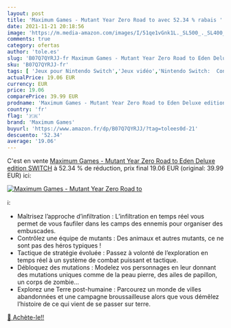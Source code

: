 ```yaml
---
layout: post
title: 'Maximum Games - Mutant Year Zero Road to avec 52.34 % rabais '
date: 2021-11-21 20:18:56
image: 'https://m.media-amazon.com/images/I/51qe1vGnk1L._SL500_._SL400_.jpg'
comments: true
category: ofertas
author: 'tole.es'
slug: 'B07Q7QYRJJ-fr Maximum Games - Mutant Year Zero Road to Eden Deluxe...'
sku: 'B07Q7QYRJJ-fr'
tags: [ 'Jeux pour Nintendo Switch','Jeux vidéo','Nintendo Switch:  Consoles, jeux et accessoires','maximum games', ]
actualPrice: 19.06 EUR
currency: EUR
price: 19.06
comparePrice: 39.99 EUR
prodname: 'Maximum Games - Mutant Year Zero Road to Eden Deluxe edition SWITCH'
country: 'fr'
flag: '🇫🇷'
brand: 'Maximum Games'
buyurl: 'https://www.amazon.fr/dp/B07Q7QYRJJ/?tag=tolees0d-21'
descuento: '52.34'
average: '19.06'
---
```


C'est en vente [Maximum Games - Mutant Year Zero Road to Eden Deluxe edition SWITCH](https://www.amazon.fr/dp/B07Q7QYRJJ/?tag=tolees0d-21)  à  52.34 % de réduction, prix final  19.06 EUR (original: 39.99 EUR) ici:

[![Maximum Games - Mutant Year Zero Road to](https://m.media-amazon.com/images/I/51qe1vGnk1L._SL500_._SL400_.jpg)](https://www.amazon.fr/dp/B07Q7QYRJJ/?tag=tolees0d-21)

ℹ️:

- Maîtrisez l’approche d’infiltration : L’infiltration en temps réel vous permet de vous faufiler dans les camps des ennemis pour organiser des embuscades.
- Contrôlez une équipe de mutants : Des animaux et autres mutants, ce ne sont pas des héros typiques !
- Tactique de stratégie évoluée : Passez à volonté de l’exploration en temps réel à un système de combat puissant et tactique.
- Débloquez des mutations : Modelez vos personnages en leur donnant des mutations uniques comme de la peau pierre, des ailes de papillon, un corps de zombie…
- Explorez une Terre post-humaine : Parcourez un monde de villes abandonnées et une campagne broussailleuse alors que vous démêlez l’histoire de ce qui vient de se passer sur terre.

[🛒 Achète-le!!](https://www.amazon.fr/dp/B07Q7QYRJJ/?tag=tolees0d-21)

